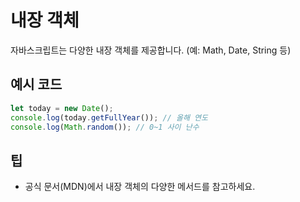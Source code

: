 # 내장 객체

자바스크립트는 다양한 내장 객체를 제공합니다. (예: Math, Date, String 등)

## 예시 코드
```javascript
let today = new Date();
console.log(today.getFullYear()); // 올해 연도
console.log(Math.random()); // 0~1 사이 난수
```

## 팁
- 공식 문서(MDN)에서 내장 객체의 다양한 메서드를 참고하세요.
